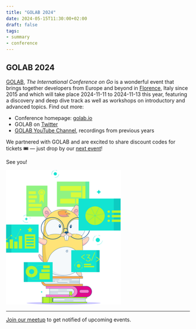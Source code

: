 ```yaml
---
title: "GOLAB 2024"
date: 2024-05-15T11:30:00+02:00
draft: false
tags:
- summary
- conference
---
```


## GOLAB 2024

[GOLAB](https://golab.io/), *The International Conference on Go* is a wonderful
event that brings together developers from Europe and beyond in [Florence](https://en.wikipedia.org/wiki/Florence), Italy
since 2015 and which will take place 2024-11-11 to 2024-11-13 this year,
featuring a discovery and deep dive track as well as workshops on introductory
and advanced topics. Find out more:

* Conference homepage: [golab.io](https://golab.io)
* GOLAB on [Twitter](https://twitter.com/golab_conf)
* [GOLAB YouTube Channel](https://www.youtube.com/@golabconference9448), recordings from previous years

We partnered with GOLAB and are excited to share discount codes for tickets 🎟️
&mdash; just drop by our [next
event](https://www.meetup.com/leipzig-golang/events/298066360/)!

See you!

[![](/images/golab-2024-30.png)](https://golab.io)

----

[Join our meetup](https://www.meetup.com/Leipzig-Golang/) to get notified of upcoming events.

